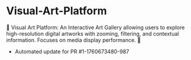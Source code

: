 # Visual-Art-Platform
🎨 Visual Art Platform: An Interactive Art Gallery allowing users to explore high-resolution digital artworks with zooming, filtering, and contextual information. Focuses on media display performance. 🎨


- Automated update for PR #1-1760673480-987